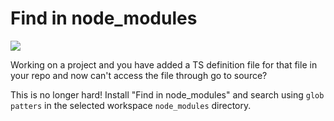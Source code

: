 # Find in node_modules

![](https://github.com/amsv01/vscode-find-in-node-modules/blob/main/img/vscode-find-in-node_modules.gif?raw=true)

Working on a project and you have added a TS definition file for that file in your repo and now can't access the file through go to source?

This is no longer hard! Install "Find in node_modules" and search using `glob patters` in the selected workspace `node_modules` directory.
